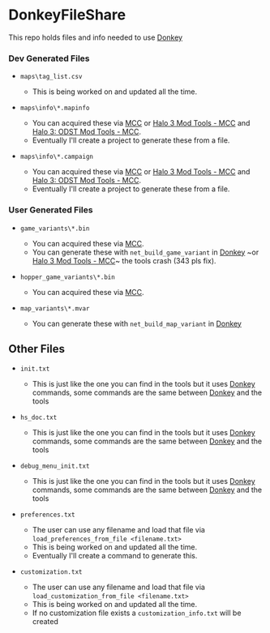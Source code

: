 # DonkeyFileShare

This repo holds files and info needed to use [Donkey](https://github.com/theTwist84/ManagedDonkey)

### Dev Generated Files
- `maps\tag_list.csv`
	- This is being worked on and updated all the time.

- `maps\info\*.mapinfo`
	- You can acquired these via [MCC](https://store.steampowered.com/app/976730/) or [Halo 3 Mod Tools - MCC](https://store.steampowered.com/app/1695791/) and [Halo 3: ODST Mod Tools - MCC](https://store.steampowered.com/app/1695794/).
	- Eventually I'll create a project to generate these from a file.

- `maps\info\*.campaign`
	- You can acquired these via [MCC](https://store.steampowered.com/app/976730/) or [Halo 3 Mod Tools - MCC](https://store.steampowered.com/app/1695791/) and [Halo 3: ODST Mod Tools - MCC](https://store.steampowered.com/app/1695794/).
	- Eventually I'll create a project to generate these from a file.

### User Generated Files
- `game_variants\*.bin`
	- You can acquired these via [MCC](https://store.steampowered.com/app/976730/).
	- You can generate these with `net_build_game_variant` in [Donkey](https://github.com/theTwist84/ManagedDonkey) ~or [Halo 3 Mod Tools - MCC](https://store.steampowered.com/app/1695791/)~ the tools crash (343 pls fix).

- `hopper_game_variants\*.bin`
	- You can acquired these via [MCC](https://store.steampowered.com/app/976730/).

- `map_variants\*.mvar`
	- You can generate these with `net_build_map_variant` in [Donkey](https://github.com/theTwist84/ManagedDonkey)

## Other Files
- `init.txt`
	- This is just like the one you can find in the tools but it uses [Donkey](https://github.com/theTwist84/ManagedDonkey) commands, some commands are the same between [Donkey](https://github.com/theTwist84/ManagedDonkey) and the tools
- `hs_doc.txt`
	- This is just like the one you can find in the tools but it uses [Donkey](https://github.com/theTwist84/ManagedDonkey) commands, some commands are the same between [Donkey](https://github.com/theTwist84/ManagedDonkey) and the tools
- `debug_menu_init.txt`
	- This is just like the one you can find in the tools but it uses [Donkey](https://github.com/theTwist84/ManagedDonkey) commands, some commands are the same between [Donkey](https://github.com/theTwist84/ManagedDonkey) and the tools

- `preferences.txt`
	- The user can use any filename and load that file via `load_preferences_from_file <filename.txt>`
	- This is being worked on and updated all the time.
	- Eventually I'll create a command to generate this.

- `customization.txt`
	- The user can use any filename and load that file via `load_customization_from_file <filename.txt>`
	- This is being worked on and updated all the time.
	- If no customization file exists a `customization_info.txt` will be created
